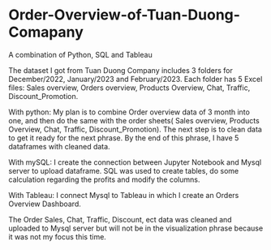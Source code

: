 # Order-Overview-of-Tuan-Duong-Comapany

A combination of Python, SQL and Tableau

The dataset I got from Tuan Duong Company includes 3 folders for December/2022, January/2023 and February/2023. Each folder has 5 Excel files: Sales overview, Orders overview, Products Overview, Chat, Traffic, Discount_Promotion.

With python: My plan is to combine Order overview data of 3 month into one, and then do the same with the order sheets( Sales overview, Products Overview, Chat, Traffic, Discount_Promotion). The next step is to clean data to get it ready for the next phrase. By the end of this phrase, I have 5 dataframes with cleaned data.

With mySQL: I create the connection between Jupyter Notebook and Mysql server to upload dataframe. SQL was used to create tables, do some calculation regarding the profits and modify the columns.

With Tableau: I connect Mysql to Tableau in which I create an Orders Overview Dashboard.

The Order Sales, Chat, Traffic, Discount, ect data was cleaned and uploaded to Mysql server but will not be in the visualization phrase because it was not my focus this time.
